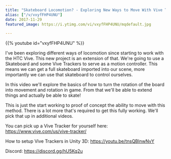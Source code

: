 ```yaml
---
title: "Skateboard Locomotion? - Exploring New Ways to Move With Vive Trackers"
alias: ["/v/vxyfFHP4UNU"]
date: 2017-11-29
featured_image: https://i.ytimg.com/vi/vxyfFHP4UNU/mqdefault.jpg

---
```


{{% youtube id="vxyfFHP4UNU" %}}

I've been exploring different ways of locomotion since starting to work with the HTC Vive. This new project is an extension of that. We're going to use a Skateboard and some Vive Trackers to serve as a motion controller. This means we can get a full skateboard imported into our scene, more importantly we can use that skateboard to control ourselves.

In this video we'll explore the basics of how to turn the rotation of the board into movement and rotation in game. From that we'll be able to extend things and actually be able to skate!

This is just the start working to proof of concept the ability to move with this method. There is a lot more that's required to get this fully working. We'll pick that up in additional videos.

You can pick up a Vive Tracker for yourself here: https://www.vive.com/us/vive-tracker/

How to setup Vive Trackers in Unity 3D: https://youtu.be/tnsQBlnwNvY

Discord: https://discord.gg/hU5Kq2u